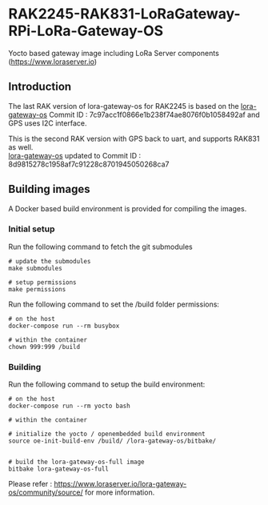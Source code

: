 # RAK2245-RAK831-LoRaGateway-RPi-LoRa-Gateway-OS
Yocto based gateway image including LoRa Server components (https://www.loraserver.io)

##	Introduction 

The last RAK version of lora-gateway-os for RAK2245 is based on the [lora-gateway-os](https://github.com/brocaar/lora-gateway-os) Commit ID : 7c97acc1f0866e1b238f74ae8076f0b1058492af and GPS uses I2C interface.

This is the second RAK version with GPS back to uart, and supports RAK831 as well.  
[lora-gateway-os](https://github.com/brocaar/lora-gateway-os) updated to Commit ID : 8d9815278c1958af7c91228c8701945050268ca7


##	Building images

A Docker based build environment is provided for compiling the images.

### Initial setup

Run the following command to fetch the git submodules

    # update the submodules
    make submodules

    # setup permissions
    make permissions
    
Run the following command to set the /build folder permissions:

    # on the host
    docker-compose run --rm busybox

    # within the container
    chown 999:999 /build
    
### Building

Run the following command to setup the build environment:

    # on the host
    docker-compose run --rm yocto bash

    # within the container

    # initialize the yocto / openembedded build environment
    source oe-init-build-env /build/ /lora-gateway-os/bitbake/


    # build the lora-gateway-os-full image
    bitbake lora-gateway-os-full
    
    
Please refer : https://www.loraserver.io/lora-gateway-os/community/source/ for more information.
